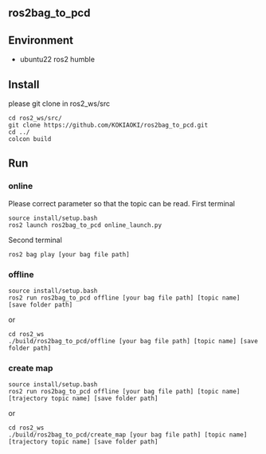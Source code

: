 ## ros2bag_to_pcd

## Environment
- ubuntu22 ros2 humble

## Install
please git clone in ros2_ws/src
```
cd ros2_ws/src/
git clone https://github.com/KOKIAOKI/ros2bag_to_pcd.git
cd ../
colcon build
```

## Run
### online
Please correct parameter so that the topic can be read.
First terminal
```
source install/setup.bash
ros2 launch ros2bag_to_pcd online_launch.py
```
Second terminal
```
ros2 bag play [your bag file path]
```

### offline
```
source install/setup.bash
ros2 run ros2bag_to_pcd offline [your bag file path] [topic name] [save folder path]
```

or
```
cd ros2_ws
./build/ros2bag_to_pcd/offline [your bag file path] [topic name] [save folder path]
```

### create map
```
source install/setup.bash
ros2 run ros2bag_to_pcd offline [your bag file path] [topic name] [trajectory topic name] [save folder path]
```

or
```
cd ros2_ws
./build/ros2bag_to_pcd/create_map [your bag file path] [topic name] [trajectory topic name] [save folder path]
```